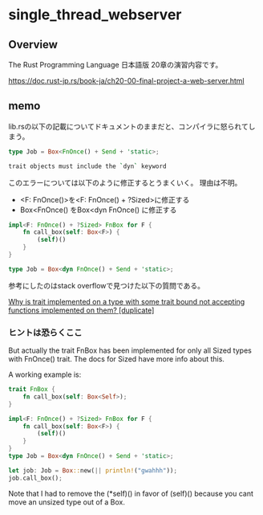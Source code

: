 # single_thread_webserver

## Overview
The Rust Programming Language 日本語版 20章の演習内容です。

https://doc.rust-jp.rs/book-ja/ch20-00-final-project-a-web-server.html


## memo
lib.rsの以下の記載についてドキュメントのままだと、コンパイラに怒られてしまう。
```rust
type Job = Box<FnOnce() + Send + 'static>;
```

```bash
trait objects must include the `dyn` keyword
```

このエラーについては以下のように修正するとうまくいく。
理由は不明。

* <F: FnOnce()>を<F: FnOnce() + ?Sized>に修正する
* Box<FnOnce() をBox<dyn FnOnce() に修正する

```rust
impl<F: FnOnce() + ?Sized> FnBox for F {
    fn call_box(self: Box<F>) {
        (self)()
    }
}

type Job = Box<dyn FnOnce() + Send + 'static>;
```

参考にしたのはstack overflowで見つけた以下の質問である。

[Why is trait implemented on a type with some trait bound not accepting functions implemented on them? [duplicate]](https://stackoverflow.com/questions/57311728/why-is-trait-implemented-on-a-type-with-some-trait-bound-not-accepting-functions)

### ヒントは恐らくここ

But actually the trait FnBox has been implemented for only all Sized types with FnOnce() trait. The docs for Sized have more info about this.

A working example is:

```rust
trait FnBox {
    fn call_box(self: Box<Self>);
}

impl<F: FnOnce() + ?Sized> FnBox for F {
    fn call_box(self: Box<F>) {
        (self)()
    }
}
type Job = Box<dyn FnOnce() + Send + 'static>;

let job: Job = Box::new(|| println!("gwahhh"));
job.call_box();
```

Note that I had to remove the (*self)() in favor of (self)() because you cant move an unsized type out of a Box.

